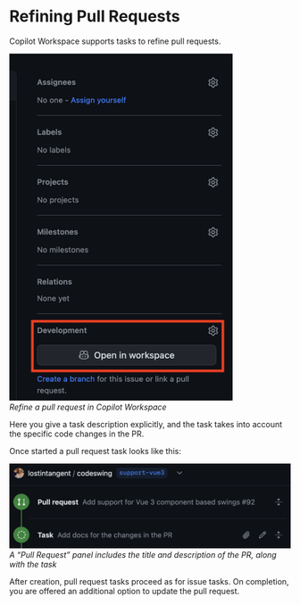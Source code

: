 # Refining Pull Requests

Copilot Workspace supports tasks to refine pull requests. 

<img src="images/general/open-in-workspace.png" width=400 alt="Button on pull request page to open in Copilot Workspace"><br>*Refine a pull request in Copilot Workspace*

Here you give a task description explicitly, and the task takes into account the specific code changes in the PR.

Once started a pull request task looks like this:

<img src="images/pull-request-tasks/pr-task-timeline-representation.png" width=600 alt="PR task timeline representation"><br>*A “Pull Request” panel includes the title and description of the PR, along with the task*

After creation, pull request tasks proceed as for issue tasks. On completion, you are offered an additional option to update the pull request.
